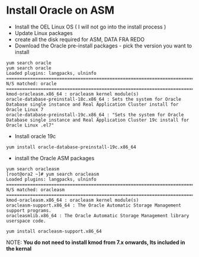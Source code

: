 # Install Oracle on ASM

- Install the OEL Linux OS ( I will not go into the install process )
- Update Linux packages
- create all the disk required for ASM, DATA FRA REDO
- Download the Oracle pre-install packages - pick the version you want to install
```
yum search oracle
yum search oracle
Loaded plugins: langpacks, ulninfo
=========================================================================== N/S matched: oracle ===========================================================================
kmod-oracleasm.x86_64 : oracleasm kernel module(s)
oracle-database-preinstall-18c.x86_64 : Sets the system for Oracle Database single instance and Real Application Cluster install for Oracle Linux 7
oracle-database-preinstall-19c.x86_64 : "Sets the system for Oracle Database single instance and Real Application Cluster 19c install for Oracle Linux .el7"
```
- Install oracle 19c
```
yum install oracle-database-preinstall-19c.x86_64
```
- install the Oracle ASM packages
```
yum search oracleasm
[root@ora2 ~]# yum search oracleasm
Loaded plugins: langpacks, ulninfo
========================================================================= N/S matched: oracleasm ==========================================================================
kmod-oracleasm.x86_64 : oracleasm kernel module(s)
oracleasm-support.x86_64 : The Oracle Automatic Storage Management support programs.
oracleasmlib.x86_64 : The Oracle Automatic Storage Management library userspace code.
```
```
yum install oracleasm-support.x86_64
```
NOTE: **You do not need to install kmod from 7.x onwards, Its included in the kernal**

